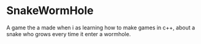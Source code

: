 # SnakeWormHole
A game the a made when i as learning how to make games in c++, about a snake who grows every time it enter a wormhole.
